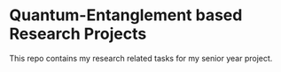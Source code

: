 # Quantum-Entanglement based Research Projects
This repo contains my research related tasks for my senior year project.
